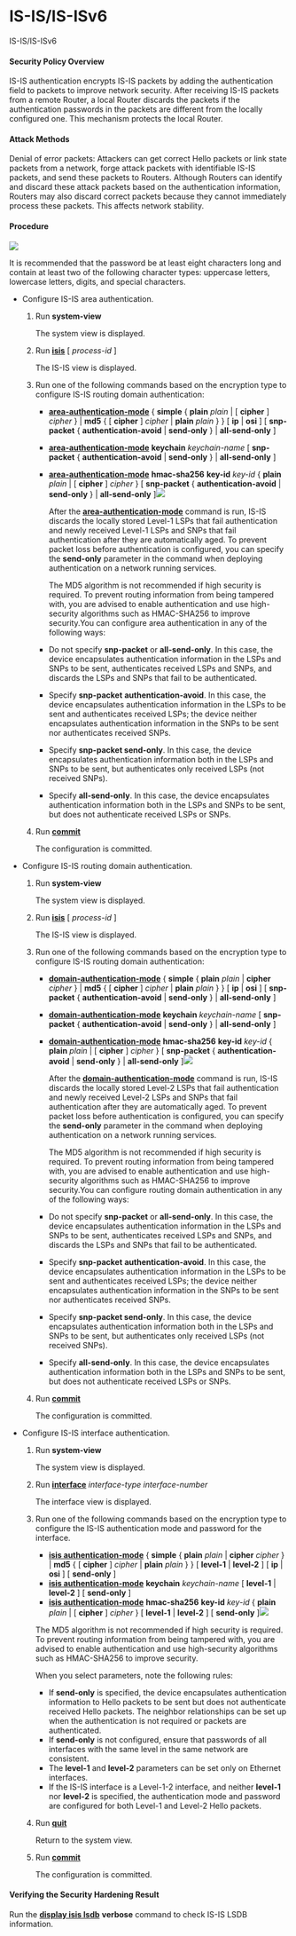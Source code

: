 IS-IS/IS-ISv6
=============

IS-IS/IS-ISv6

#### Security Policy Overview

IS-IS authentication encrypts IS-IS packets by adding the authentication field to packets to improve network security. After receiving IS-IS packets from a remote Router, a local Router discards the packets if the authentication passwords in the packets are different from the locally configured one. This mechanism protects the local Router.


#### Attack Methods

Denial of error packets: Attackers can get correct Hello packets or link state packets from a network, forge attack packets with identifiable IS-IS packets, and send these packets to Routers. Although Routers can identify and discard these attack packets based on the authentication information, Routers may also discard correct packets because they cannot immediately process these packets. This affects network stability.


#### Procedure

![](../../../../public_sys-resources/note_3.0-en-us.png) 

It is recommended that the password be at least eight characters long and contain at least two of the following character types: uppercase letters, lowercase letters, digits, and special characters.

* Configure IS-IS area authentication.
  1. Run **system-view**
     
     The system view is displayed.
  2. Run [**isis**](cmdqueryname=isis) [ *process-id* ]
     
     The IS-IS view is displayed.
  3. Run one of the following commands based on the encryption type to configure IS-IS routing domain authentication:
     + [**area-authentication-mode**](cmdqueryname=area-authentication-mode) { **simple** { **plain** *plain* | [ **cipher** ] *cipher* } | **md5** { [ **cipher** ] *cipher* | **plain** *plain* } } [ **ip** | **osi** ] [ **snp-packet** { **authentication-avoid** | **send-only** } | **all-send-only** ]
     + [**area-authentication-mode**](cmdqueryname=area-authentication-mode) **keychain** *keychain-name* [ **snp-packet** { **authentication-avoid** | **send-only** } | **all-send-only** ]
     + [**area-authentication-mode**](cmdqueryname=area-authentication-mode) **hmac-sha256** **key-id** *key-id* { **plain** *plain* | [ **cipher** ] *cipher* } [ **snp-packet** { **authentication-avoid** | **send-only** } | **all-send-only** ]![](../../../../public_sys-resources/notice_3.0-en-us.png) 
       
       After the [**area-authentication-mode**](cmdqueryname=area-authentication-mode) command is run, IS-IS discards the locally stored Level-1 LSPs that fail authentication and newly received Level-1 LSPs and SNPs that fail authentication after they are automatically aged. To prevent packet loss before authentication is configured, you can specify the **send-only** parameter in the command when deploying authentication on a network running services.
       
       The MD5 algorithm is not recommended if high security is required. To prevent routing information from being tampered with, you are advised to enable authentication and use high-security algorithms such as HMAC-SHA256 to improve security.You can configure area authentication in any of the following ways:
     + Do not specify **snp-packet** or **all-send-only**. In this case, the device encapsulates authentication information in the LSPs and SNPs to be sent, authenticates received LSPs and SNPs, and discards the LSPs and SNPs that fail to be authenticated.
     + Specify **snp-packet** **authentication-avoid**. In this case, the device encapsulates authentication information in the LSPs to be sent and authenticates received LSPs; the device neither encapsulates authentication information in the SNPs to be sent nor authenticates received SNPs.
     + Specify **snp-packet send-only**. In this case, the device encapsulates authentication information both in the LSPs and SNPs to be sent, but authenticates only received LSPs (not received SNPs).
     + Specify **all-send-only**. In this case, the device encapsulates authentication information both in the LSPs and SNPs to be sent, but does not authenticate received LSPs or SNPs.
  4. Run [**commit**](cmdqueryname=commit)
     
     The configuration is committed.
* Configure IS-IS routing domain authentication.
  1. Run **system-view**
     
     The system view is displayed.
  2. Run [**isis**](cmdqueryname=isis) [ *process-id* ]
     
     The IS-IS view is displayed.
  3. Run one of the following commands based on the encryption type to configure IS-IS routing domain authentication:
     + [**domain-authentication-mode**](cmdqueryname=domain-authentication-mode) { **simple** { **plain** *plain* | **cipher** *cipher* } | **md5** { [ **cipher** ] *cipher* | **plain** *plain* } } [ **ip** | **osi** ] [ **snp-packet** { **authentication-avoid** | **send-only** } | **all-send-only** ]
     + [**domain-authentication-mode**](cmdqueryname=domain-authentication-mode) **keychain** *keychain-name* [ **snp-packet** { **authentication-avoid** | **send-only** } | **all-send-only** ]
     + [**domain-authentication-mode**](cmdqueryname=domain-authentication-mode) **hmac-sha256** **key-id** *key-id* { **plain** *plain* | [ **cipher** ] *cipher* } [ **snp-packet** { **authentication-avoid** | **send-only** } | **all-send-only** ]![](../../../../public_sys-resources/notice_3.0-en-us.png) 
       
       After the [**domain-authentication-mode**](cmdqueryname=domain-authentication-mode) command is run, IS-IS discards the locally stored Level-2 LSPs that fail authentication and newly received Level-2 LSPs and SNPs that fail authentication after they are automatically aged. To prevent packet loss before authentication is configured, you can specify the **send-only** parameter in the command when deploying authentication on a network running services.
       
       The MD5 algorithm is not recommended if high security is required. To prevent routing information from being tampered with, you are advised to enable authentication and use high-security algorithms such as HMAC-SHA256 to improve security.You can configure routing domain authentication in any of the following ways:
     + Do not specify **snp-packet** or **all-send-only**. In this case, the device encapsulates authentication information in the LSPs and SNPs to be sent, authenticates received LSPs and SNPs, and discards the LSPs and SNPs that fail to be authenticated.
     + Specify **snp-packet** **authentication-avoid**. In this case, the device encapsulates authentication information in the LSPs to be sent and authenticates received LSPs; the device neither encapsulates authentication information in the SNPs to be sent nor authenticates received SNPs.
     + Specify **snp-packet send-only**. In this case, the device encapsulates authentication information both in the LSPs and SNPs to be sent, but authenticates only received LSPs (not received SNPs).
     + Specify **all-send-only**. In this case, the device encapsulates authentication information both in the LSPs and SNPs to be sent, but does not authenticate received LSPs or SNPs.
  4. Run [**commit**](cmdqueryname=commit)
     
     The configuration is committed.
* Configure IS-IS interface authentication.
  1. Run **system-view**
     
     The system view is displayed.
  2. Run [**interface**](cmdqueryname=interface) *interface-type* *interface-number*
     
     The interface view is displayed.
  3. Run one of the following commands based on the encryption type to configure the IS-IS authentication mode and password for the interface.
     + [**isis authentication-mode**](cmdqueryname=isis+authentication-mode) { **simple** { **plain** *plain* | **cipher** *cipher* } | **md5** { [ **cipher** ] *cipher* | **plain** *plain* } } [ **level-1** | **level-2** ] [ **ip** | **osi** ] [ **send-only** ]
     + [**isis authentication-mode**](cmdqueryname=isis+authentication-mode) **keychain** *keychain-name* [ **level-1** | **level-2** ] [ **send-only** ]
     + [**isis authentication-mode**](cmdqueryname=isis+authentication-mode) **hmac-sha256** **key-id** *key-id* { **plain** *plain* | [ **cipher** ] *cipher* } [ **level-1** | **level-2** ] [ **send-only** ]![](../../../../public_sys-resources/note_3.0-en-us.png) 
     
     The MD5 algorithm is not recommended if high security is required. To prevent routing information from being tampered with, you are advised to enable authentication and use high-security algorithms such as HMAC-SHA256 to improve security.
     
     
     When you select parameters, note the following rules:
     + If **send-only** is specified, the device encapsulates authentication information to Hello packets to be sent but does not authenticate received Hello packets. The neighbor relationships can be set up when the authentication is not required or packets are authenticated.
     + If **send-only** is not configured, ensure that passwords of all interfaces with the same level in the same network are consistent.
     + The **level-1** and **level-2** parameters can be set only on Ethernet interfaces.
     + If the IS-IS interface is a Level-1-2 interface, and neither **level-1** nor **level-2** is specified, the authentication mode and password are configured for both Level-1 and Level-2 Hello packets.
  4. Run [**quit**](cmdqueryname=quit)
     
     Return to the system view.
  5. Run [**commit**](cmdqueryname=commit)
     
     The configuration is committed.

#### Verifying the Security Hardening Result

Run the [**display isis lsdb**](cmdqueryname=display+isis+lsdb) **verbose** command to check IS-IS LSDB information.